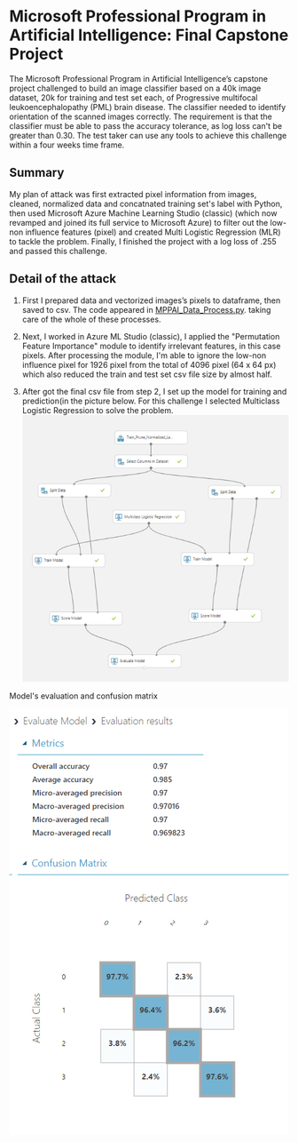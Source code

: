 # Microsoft Professional Program in Artificial Intelligence: Final Capstone Project

The Microsoft Professional Program in Artificial Intelligence’s capstone project challenged to build an image classifier based on a 40k image dataset, 20k for training and test set each, of Progressive multifocal leukoencephalopathy (PML) brain disease. The classifier needed to identify orientation of the scanned images correctly. The requirement is that the classifier must be able to pass the accuracy tolerance, as log loss can't be greater than 0.30. 
The test taker can use any tools to achieve this challenge within a four weeks time frame.

## Summary
My plan of attack was first extracted pixel information from images, cleaned, normalized data and concatnated training set's label with Python, then used Microsoft Azure Machine Learning Studio (classic) (which now revamped and joined its full service to Microsoft Azure) to filter out the low-non influence features (pixel) and created Multi Logistic Regression (MLR) to tackle the problem. Finally, I finished the project with a log loss of .255 and passed this challenge.

## Detail of the attack

1. First I prepared data and vectorized images’s pixels to dataframe, then saved to csv. The code appeared in [MPPAI_Data_Process.py](https://github.com/singhanart/Microsoft_Professional_Program_in_AI_Capstone/blob/master/MPPAI_Data_Process.py/).
taking care of the whole of these processes.

2. Next, I worked in Azure ML Studio (classic), I applied the "Permutation Feature Importance" module to identify irrelevant features, in this case pixels. After processing the module, I'm able to ignore the low-non influence pixel for 1926 pixel from the total of 4096 pixel (64 x 64 px) which also reduced the train and test set csv file size by almost half.

3. After got the final csv file from step 2, I set up the model for training and prediction(in the picture below. For this challenge I selected Multiclass Logistic Regression to solve the problem.
![Multiclass Logistic Regression](readme_pic/model.jpg)

Model's evaluation and confusion matrix 

![Evaluation](readme_pic/eval.jpg)
